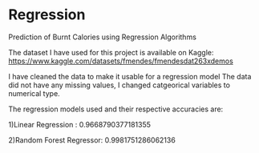 # Regression
Prediction of Burnt Calories using Regression Algorithms

The dataset I have used for this project is available on Kaggle: https://www.kaggle.com/datasets/fmendes/fmendesdat263xdemos

I have cleaned the data to make it usable for a regression model
The data did not have any missing values, I changed catgeorical variables to numerical type.

The regression models used and their respective accuracies are: 

1)Linear Regression : 0.9668790377181355

2)Random Forest Regressor: 0.9981751286062136
